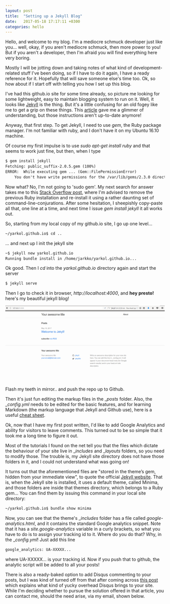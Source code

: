 ```yaml
---
layout: post
title:  "Setting up a Jekyll Blog"
date:   2017-05-18 17:17:11 +0300
categories: hello
---
```

Hello, and welcome to my blog. I'm a mediocre schmuck developer just like you... well, okay, if you aren't mediocre schmuck, then more power to you! But if you aren't a developer, then I'm afraid you will find everything here very boring.

Mostly I will be jotting down and taking notes of what kind of development-related stuff I've been doing, so if I have to do it again, I have a ready reference for it. Hopefully that will save someone else's time too. Ok, so how about if I start off with telling you how I set up this blog.

I've had this github.io site for some time already, so picture me looking for some lightweight, easy to maintain blogging system to run on it. Well, it looks like [Jekyll](https://jekyllrb.com/) is the thing. But it's a little confusing for an old fogey like me to get a grip on these things. This [article](https://briancaffey.github.io/2016/03/17/jekyll-tutorial.html) gave me a glimmer of understanding, but those instructions aren't up-to-date anymore! 

Anyway, that first step. To get Jekyll, I need to use _gem_, the Ruby package manager. I'm not familiar with ruby, and I don't have it on my Ubuntu 16.10 machine.

Of course my first impulse is to use _sudo apt-get install ruby_ and that seems to work just fine, but then, when I type

``` html
$ gem install jekyll
Fetching: public_suffix-2.0.5.gem (100%)
ERROR:  While executing gem ... (Gem::FilePermissionError)
    You don't have write permissions for the /var/lib/gems/2.3.0 directory.
``` 

Now what? No, I'm not going to 'sudo gem'. My next search for answer takes me to this [Stack Overflow post](http://stackoverflow.com/questions/37720892/you-dont-have-write-permissions-for-the-var-lib-gems-2-3-0-directory), where I'm advised to remove the previous Ruby installation and re-install it using a rather daunting set of command-line-conjurations. After some hesitation, I sheepishly copy-paste all that, one line at a time, and next time I issue _gem install jekyll_ it all works out.

So, starting from my local copy of my github.io site, I go up one level...

``` html
~/yarkol.github.io$ cd ..
```
... and next up I init the jekyll site

``` html
~$ jekyll new yarkol.github.io
Running bundle install in /home/jarkko/yarkol.github.io... 
``` 

Ok good. Then I _cd_ into the _yarkol.github.io_ directory again and start the server

``` html
$ jekyll serve
``` 
Then I go to check it in browser, _http://localhost:4000_, and **hey presto!** here's my beautiful jekyll blog!

![img](/img/blog.png)

Flash my teeth in mirror.. and push the repo up to Github.

Then it's just fun editing the markup files in the __posts_ folder. Also, the __config.yml_ needs to be edited for the basic features, and for learning Markdown (the markup language that Jekyll and Github use), here is a useful [cheat sheet](http://assemble.io/docs/Cheatsheet-Markdown.html).

Ok, now that I have my first post written, I'd like to add Google Analytics and ability for visitors to leave comments. This turned out to be so simple that it took me a long time to figure it out.

Most of the tutorials I found on the net tell you that the files which dictate the behaviour of your site live in __includes_ and __layouts_ folders, so you need to modify those. The trouble is, my Jekyll site directory does not have those folders in it, and I could not understand what was going on!

It turns out that the aforementioned files are "stored in the theme’s gem, hidden from your immediate view", to quote the official [Jekyll website](https://jekyllrb.com/docs/themes/). That is, when the Jekyll site is installed, it uses a default theme, called Minima, and those folders are inside that themes directory, which belongs to a Ruby gem... You can find them by issuing this command in your local site directory:

``` html
~/yarkol.github.io$ bundle show minima
``` 
Now, you can see that the theme's __includes_ folder has a file called _google-analytics.html_, and it contains the standard Google analytics snippet. Note that it has a _site.google-analytics_ variable in a curly brackets, so what you have to do is to assign your tracking id to it. Where do you do that? Why, in the __config.yml_! Just add this line 

``` html
google_analytics: UA-XXXXX...
```
where UA-XXXXX... is your tracking id. Now if you push that to github, the analytic script will be added to all your posts!

There is also a ready-baked option to add Disqus commenting to your posts, but I was kind of turned off from that after coming across [this post](http://donw.io/post/github-comments/) which explains what kind of yucky overhead Disqus brings to your site. While I'm deciding whether to pursue the solution offered in that article, you can contact me, should the need arise, via my email, shown below.




